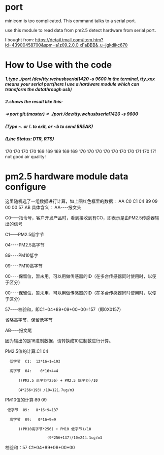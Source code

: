 # port
minicom is too complicated.  This command talks to a serial port.

use this module to read data from pm2.5 detect hardware from serial port.

I bought from:
https://detail.tmall.com/item.htm?id=43900458700&spm=a1z09.2.0.0.xFaBBB&_u=jgkdikc670

# How to Use with the code
##### 1.type ./port /dev/tty.wchusbserial1420 -s 9600 in the terminal, tty.xxx means your serial port(here I use a hardware module which can transform the datathrough usb)
##### 2.shows the result like this:
##### ➜  port git:(master) ✗ ./port /dev/tty.wchusbserial1420 -s 9600
##### (Type ~. or !. to exit, or ~b to send BREAK)
##### (Line Status: DTR, RTS)
170
170
170
170
169
169
169
169
169
170
170
170
170
170
170
170
171
170
171
not good air quality!
# pm2.5 hardware module data configure
这里随机选了一组数据进行计算，如上图红色框里的数据： AA C0 C1 04 89 09 00 00 57 AB
具体含义：
AA----报文头

C0----指令号，客户开发产品时，看到接收到有CO，即表示是由PM2.5传感器输出的信号

C1----PM2.5低字节

04----PM2.5高字节

89----PM10低字

09----PM10高字节

00----保留位，暂未用，可以用做传感器的ID（在多台传感器同时使用时，以便于区分）

00----保留位，暂未用，可以用做传感器的ID（在多台传感器同时使用时，以便于区分）

57----校验和，即C1+04+89+09+00+00=157（即0X0157）

省略高字节，保留低字节

AB----报文尾

因为输出的是16进制数据，请转换成10进制数进行计算。

PM2.5值的计算:C1 04

      低字节  C1:  12*16+1=193

      高字节  04:    0*16+4=4

          ((PM2.5 高字节*256) + PM2.5 低字节)/10

         （4*256+193）/10=121.7ug/m3

 

PM10值的计算:89 09

     低字节  89:   8*16+9=137

      高字节  09:   0*16+9=9

          ((PM10高字节*256) + PM10 低字节)/10 

                       (9*256+137)/10=244.1ug/m3

校验和：57     C1+04+89+09+00+00
